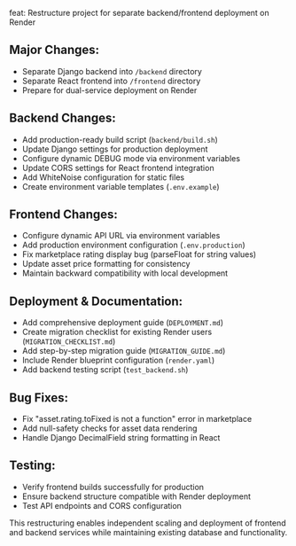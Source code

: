 feat: Restructure project for separate backend/frontend deployment on Render

## Major Changes:
- Separate Django backend into `/backend` directory
- Separate React frontend into `/frontend` directory
- Prepare for dual-service deployment on Render

## Backend Changes:
- Add production-ready build script (`backend/build.sh`)
- Update Django settings for production deployment
- Configure dynamic DEBUG mode via environment variables
- Update CORS settings for React frontend integration
- Add WhiteNoise configuration for static files
- Create environment variable templates (`.env.example`)

## Frontend Changes:
- Configure dynamic API URL via environment variables
- Add production environment configuration (`.env.production`)
- Fix marketplace rating display bug (parseFloat for string values)
- Update asset price formatting for consistency
- Maintain backward compatibility with local development

## Deployment & Documentation:
- Add comprehensive deployment guide (`DEPLOYMENT.md`)
- Create migration checklist for existing Render users (`MIGRATION_CHECKLIST.md`) 
- Add step-by-step migration guide (`MIGRATION_GUIDE.md`)
- Include Render blueprint configuration (`render.yaml`)
- Add backend testing script (`test_backend.sh`)

## Bug Fixes:
- Fix "asset.rating.toFixed is not a function" error in marketplace
- Add null-safety checks for asset data rendering
- Handle Django DecimalField string formatting in React

## Testing:
- Verify frontend builds successfully for production
- Ensure backend structure compatible with Render deployment
- Test API endpoints and CORS configuration

This restructuring enables independent scaling and deployment of frontend 
and backend services while maintaining existing database and functionality.
